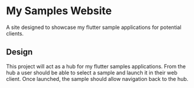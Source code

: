 # My Samples Website

A site designed to showcase my flutter sample applications for potential clients.

## Design

This project will act as a hub for my flutter samples applications. From the hub a user should be able to select a sample and launch it in their web client. Once launched, the sample should allow navigation back to the hub.
